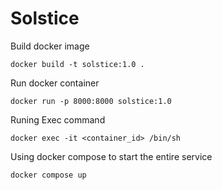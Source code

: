 # Solstice

Build docker image
```
docker build -t solstice:1.0 .
```

Run docker container 

```
docker run -p 8000:8000 solstice:1.0
```

Runing Exec command

```
docker exec -it <container_id> /bin/sh
```

Using docker compose to start the entire service 
```
docker compose up
```